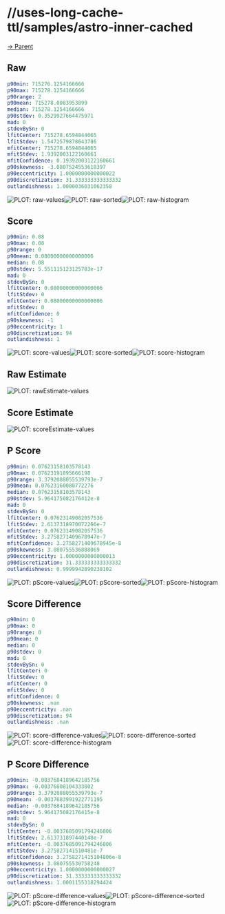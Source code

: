 
# //uses-long-cache-ttl/samples/astro-inner-cached

[→ Parent](../..)


## Raw


```yaml
p90min: 715276.1254166666
p90max: 715278.1254166666
p90range: 2
p90mean: 715278.0083953899
median: 715278.1254166666
p90stdev: 0.3529927664475971
mad: 0
stdevBySn: 0
lfitCenter: 715278.6594844065
lfitStdev: 1.5472579878643786
mfitCenter: 715278.6594844065
mfitStdev: 1.9392003122160661
mfitConfidence: 0.19392003122160661
p90skewness: -3.0807524553618397
p90eccentricity: 1.0000000000000022
p90discretization: 31.333333333333332
outlandishness: 1.0000036031062358

```

![PLOT: raw-values](./raw/values.svg)![PLOT: raw-sorted](./raw/sorted.svg)![PLOT: raw-histogram](./raw/histogram.svg)
## Score


```yaml
p90min: 0.08
p90max: 0.08
p90range: 0
p90mean: 0.08000000000000006
median: 0.08
p90stdev: 5.551115123125783e-17
mad: 0
stdevBySn: 0
lfitCenter: 0.08000000000000006
lfitStdev: 0
mfitCenter: 0.08000000000000006
mfitStdev: 0
mfitConfidence: 0
p90skewness: -1
p90eccentricity: 1
p90discretization: 94
outlandishness: 1

```

![PLOT: score-values](./score/values.svg)![PLOT: score-sorted](./score/sorted.svg)![PLOT: score-histogram](./score/histogram.svg)
## Raw Estimate

![PLOT: rawEstimate-values](./rawEstimate/values.svg)
## Score Estimate

![PLOT: scoreEstimate-values](./scoreEstimate/values.svg)
## P Score


```yaml
p90min: 0.07623158103578143
p90max: 0.07623191895666198
p90range: 3.3792088055539793e-7
p90mean: 0.07623160080772276
median: 0.07623158103578143
p90stdev: 5.964175082176412e-8
mad: 0
stdevBySn: 0
lfitCenter: 0.07623149082057536
lfitStdev: 2.6137318970072266e-7
mfitCenter: 0.07623149082057536
mfitStdev: 3.2758271409678947e-7
mfitConfidence: 3.2758271409678945e-8
p90skewness: 3.080755536888069
p90eccentricity: 1.0000000000000013
p90discretization: 31.333333333333332
outlandishness: 0.9999942890238102

```

![PLOT: pScore-values](./pScore/values.svg)![PLOT: pScore-sorted](./pScore/sorted.svg)![PLOT: pScore-histogram](./pScore/histogram.svg)
## Score Difference


```yaml
p90min: 0
p90max: 0
p90range: 0
p90mean: 0
median: 0
p90stdev: 0
mad: 0
stdevBySn: 0
lfitCenter: 0
lfitStdev: 0
mfitCenter: 0
mfitStdev: 0
mfitConfidence: 0
p90skewness: .nan
p90eccentricity: .nan
p90discretization: 94
outlandishness: .nan

```

![PLOT: score-difference-values](./score-difference/values.svg)![PLOT: score-difference-sorted](./score-difference/sorted.svg)![PLOT: score-difference-histogram](./score-difference/histogram.svg)
## P Score Difference


```yaml
p90min: -0.0037684189642185756
p90max: -0.00376808104333802
p90range: 3.3792088055539793e-7
p90mean: -0.0037683991922771195
median: -0.0037684189642185756
p90stdev: 5.964175082176415e-8
mad: 0
stdevBySn: 0
lfitCenter: -0.0037685091794246806
lfitStdev: 2.613731897440148e-7
mfitCenter: -0.0037685091794246806
mfitStdev: 3.275827141510481e-7
mfitConfidence: 3.2758271415104806e-8
p90skewness: 3.080755530758248
p90eccentricity: 1.0000000000000027
p90discretization: 31.333333333333332
outlandishness: 1.0001155318294424

```

![PLOT: pScore-difference-values](./pScore-difference/values.svg)![PLOT: pScore-difference-sorted](./pScore-difference/sorted.svg)![PLOT: pScore-difference-histogram](./pScore-difference/histogram.svg)